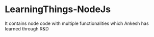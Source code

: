 # LearningThings-NodeJs
It contains node code with multiple functionalities which Ankesh has learned through R&amp;D
